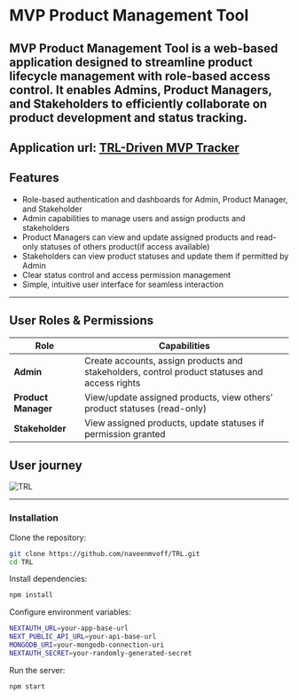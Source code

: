 # MVP Product Management Tool

MVP Product Management Tool is a web-based application designed to streamline product lifecycle management with role-based access control. It enables Admins, Product Managers, and Stakeholders to efficiently collaborate on product development and status tracking.
---
**Application url**: [TRL-Driven MVP Tracker](https://trl-two.vercel.app/) 
---
## Features

- Role-based authentication and dashboards for Admin, Product Manager, and Stakeholder
- Admin capabilities to manage users and assign products and stakeholders
- Product Managers can view and update assigned products and read-only statuses of others product(if access available)
- Stakeholders can view product statuses and update them if permitted by Admin
- Clear status control and access permission management
- Simple, intuitive user interface for seamless interaction

---

## User Roles & Permissions

| Role            | Capabilities                                                                                      |
|-----------------|-------------------------------------------------------------------------------------------------|
| **Admin**       | Create accounts, assign products and stakeholders, control product statuses and access rights    |
| **Product Manager** | View/update assigned products, view others’ product statuses (read-only)                        |
| **Stakeholder** | View assigned products, update statuses if permission granted                                   |

## User journey
![TRL](https://github.com/user-attachments/assets/a5889978-439f-413e-a067-26a095124502)

---

### Installation

Clone the repository:
```bash
git clone https://github.com/naveenmvoff/TRL.git
cd TRL
```

Install dependencies:
```bash
npm install
```

Configure environment variables:
```bash
NEXTAUTH_URL=your-app-base-url
NEXT_PUBLIC_API_URL=your-api-base-url
MONGODB_URI=your-mongodb-connection-uri
NEXTAUTH_SECRET=your-randomly-generated-secret
```

Run the server:
```bash
npm start
```
